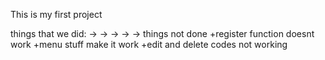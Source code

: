 This is my first project 

things that we did:
->
->
->
->
->
things not done 
+register function doesnt work
+menu stuff make it work
+edit and delete codes not working